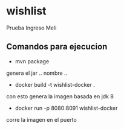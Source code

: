 # wishlist
Prueba Ingreso Meli

## Comandos para ejecucion
- mvn package

genera el jar .. nombre ..

- docker build -t wishlist-docker .

con esto genera la imagen basada en jdk 8

- docker run -p 8080:8091 wishlist-docker

corre la imagen en el puerto 
